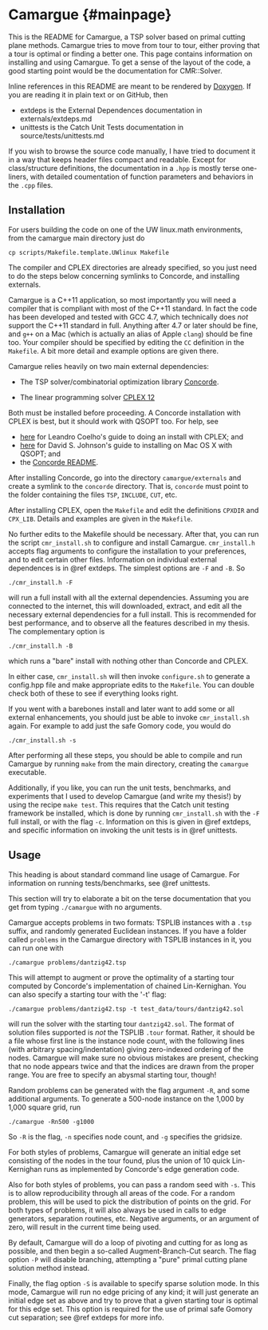 Camargue	{#mainpage}
========

This is the README for Camargue, a TSP solver based on primal
cutting plane methods. Camargue tries to move from tour to tour, either
proving that a tour is optimal or finding a better one. This page contains
information on installing and using Camargue. To get a sense of the
layout of the code, a good starting point would be the documentation
for CMR::Solver.

Inline references in this README are meant to be rendered by
[Doxygen](http://www.stack.nl/~dimitri/doxygen/). If you are reading
it in plain text or on GitHub, then

- extdeps is the External Dependences documentation in
  externals/extdeps.md
- unittests is the Catch Unit Tests documentation in
  source/tests/unittests.md

If you wish to browse the source code manually, I have tried to
document it in a way that keeps header files compact and
readable. Except for class/structure definitions, the
documentation in a `.hpp` is mostly terse one-liners, with detailed
coumentation of function parameters and behaviors in the `.cpp`
files. 


Installation
------------

For users building the code on one of the UW linux.math environments,
from the camargue main directory just do

    cp scripts/Makefile.template.UWlinux Makefile

The compiler and CPLEX directories are already specified, so you just
need to do the steps below concerning symlinks to Concorde, and
installing externals. 

Camargue is a C++11 application, so most importantly you will need a
compiler that is compliant with most of the C++11 standard. In fact the code
has been developed and tested with GCC 4.7, which technically does
*not* support the C++11 standard in full. Anything after 4.7 or later
should be fine, and `g++` on a Mac (which is actually an alias of
Apple `clang`) should be fine too. Your compiler should be specified
by editing the `CC` definition in the `Makefile`. A bit more detail
and example options are given there. 

Camargue relies heavily on two main external dependencies:
- The TSP solver/combinatorial optimization library
[Concorde](http://www.math.uwaterloo.ca/tsp/concorde/downloads/downloads.htm).

- The linear programming solver [CPLEX
12](http://www-03.ibm.com/software/products/en/ibmilogcpleoptistud)

Both must be installed before proceeding. A Concorde installation with
CPLEX is best, but it should work with QSOPT too. For help, see

- [here](http://www.leandro-coelho.com/installing-concorde-tsp-with-cplex-linux/)
for Leandro Coelho's guide to doing an install with CPLEX; and
- [here](https://qmha.wordpress.com/2015/08/20/installing-concorde-on-mac-os-x/)
for David S. Johnson's guide to installing on Mac OS X with QSOPT; and
- the [Concorde README](http://www.math.uwaterloo.ca/tsp/concorde/DOC/README.html). 

After installing Concorde, go into the directory `camargue/externals`
and create a symlink to the `concorde` directory. That is, `concorde`
must point to the folder containing the files `TSP`, `INCLUDE`,
`CUT`, etc. 

After installing CPLEX, open the `Makefile` and edit the definitions
`CPXDIR` and `CPX_LIB`. Details and examples are given in the
`Makefile`.

No further edits to the Makefile should be necessary. After that, you
can run the script `cmr_install.sh` to configure and install
Camargue. `cmr_install.h` accepts flag arguments to configure the
installation to your preferences, and to edit certain other
files. Information on individual external dependences is in @ref
extdeps. The simplest options are `-F` and `-B`. So

    ./cmr_install.h -F

will run a full install with all the external dependencies. Assuming
you are connected to the internet, this will downloaded, extract, and
edit all the necessary external dependencies for a full install. This is
recommended for best performance, and to observe all the features
described in my thesis. The complementary option is

    ./cmr_install.h -B

which runs a "bare" install with nothing other than Concorde and
CPLEX.

In either case, `cmr_install.sh` will then invoke
`configure.sh` to generate a config.hpp file and make appropriate
edits to the `Makefile`. You can double check both of these to see if
everything looks right.

If you went with a barebones install and later want to add some or all
external enhancements, you should just be able to invoke
`cmr_install.sh` again. For example to add just the safe Gomory code,
you would do

    ./cmr_install.sh -s

After performing all these steps, you should be able to compile and
run Camargue by running `make` from the main directory, creating the
`camargue` executable.

Additionally, if you like, you can run the unit
tests, benchmarks, and experiments that I used to develop
Camargue (and write my thesis!) by using the recipe `make test`. This
requires that the Catch unit testing framework be
installed, which is done by running `cmr_install.sh` with the `-F`
full install, or with the flag `-c`. Information on this is given in
@ref extdeps, and specific information on invoking the unit tests is
in @ref unittests. 

Usage
------

This heading is about standard command line usage of Camargue. For
information on running tests/benchmarks, see @ref unittests.

This section will try to elaborate a bit on the terse documentation
that you get from typing `./camargue` with no arguments.

Camargue accepts problems in two formats: TSPLIB instances with a
`.tsp` suffix, and randomly generated Euclidean instances. If you have
a folder called `problems` in the Camargue directory with TSPLIB
instances in it, you can run one with

    ./camargue problems/dantzig42.tsp

This will attempt to augment or prove the optimality of a starting
tour computed by Concorde's implementation of chained
Lin-Kernighan. You can also specify a starting tour with the '-t' flag:

    ./camargue problems/dantzig42.tsp -t test_data/tours/dantzig42.sol

will run the solver with the starting tour `dantzig42.sol`. The format
of solution files supported is *not* the TSPLIB `.tour` format. Rather,
it should be a file whose first line is the instance node count, with
the following lines (with arbitrary spacing/indentation) giving
zero-indexed ordering of the nodes. Camargue will make sure no obvious
mistakes are present, checking that no node appears twice and that the
indices are drawn from the proper range. You are free to specify an
abysmal starting tour, though! 

Random problems can be generated with the flag argument `-R`, and some
additional arguments. To generate a 500-node instance on the 1,000 by
1,000 square grid, run

    ./camargue -Rn500 -g1000

So `-R` is the flag, `-n` specifies node count, and `-g` specifies the
gridsize.

For both styles of problems, Camargue will generate an initial edge
set consisting of the nodes in the tour found, plus the union of 10
quick Lin-Kernighan runs as implemented by Concorde's edge generation
code.

Also for both styles of problems, you can pass a random seed with
`-s`. This is to allow reproducibility through all areas of the
code. For a random problem, this will be used to pick the distribution
of points on the grid. For both types of problems, it will also always
be used in calls to edge generators, separation routines,
etc. Negative arguments, or an argument of zero, will result in the
current time being used.

By default, Camargue will do a loop of pivoting and cutting for as
long as possible, and then begin a so-called Augment-Branch-Cut
search. The flag option `-P` will disable branching, attempting a "pure"
primal cutting plane solution method instead. 

Finally, the flag option `-S` is available to specify sparse solution
mode. In this mode, Camargue will run no edge pricing of any kind; it
will just generate an initial edge set as above and try to prove that
a given starting tour is optimal for this edge set. This option is
required for the use of primal safe Gomory cut separation; see @ref
extdeps for more info.